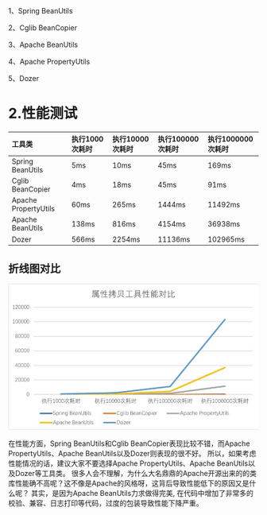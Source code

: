 1、Spring BeanUtils

2、Cglib BeanCopier

3、Apache BeanUtils

4、Apache PropertyUtils

5、Dozer

# 2.性能测试
| 工具类 | 执行1000次耗时 | 执行10000次耗时 | 执行100000次耗时 | 执行1000000次耗时 |
| :--- | :--- | :--- | :--- | :--- |
| Spring BeanUtils | 5ms | 10ms | 45ms | 169ms |
| Cglib BeanCopier | 4ms | 18ms | 45ms | 91ms |
| Apache PropertyUtils | 60ms | 265ms | 1444ms | 11492ms |
| Apache BeanUtils | 138ms | 816ms | 4154ms | 36938ms |
| Dozer | 566ms | 2254ms | 11136ms | 102965ms |

## 折线图对比
![](/static/image/微信图片_20200810100334.jpg)



在性能方面，Spring BeanUtils和Cglib BeanCopier表现比较不错，而Apache PropertyUtils、Apache BeanUtils以及Dozer则表现的很不好。
所以，如果考虑性能情况的话，建议大家不要选择Apache PropertyUtils、Apache BeanUtils以及Dozer等工具类。
很多人会不理解，为什么大名鼎鼎的Apache开源出来的的类库性能确不高呢？这不像是Apache的风格呀，这背后导致性能低下的原因又是什么呢？
其实，是因为Apache BeanUtils力求做得完美, 在代码中增加了非常多的校验、兼容、日志打印等代码，过度的包装导致性能下降严重。
